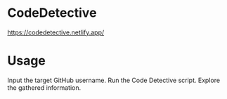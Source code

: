 # CodeDetective
https://codedetective.netlify.app/

# Usage
Input the target GitHub username.
Run the Code Detective script.
Explore the gathered information.
